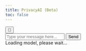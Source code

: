 ```yaml
---
title: PrivacyAI (Beta)
toc: false
---
```

<div class="chat-container">
    <button id="clearButton" title="Clear Chat">🔄</button>
    <div class="chat-output" id="chatOutput"></div>
    <div class="input-container">
        <input type="text" id="userInput" placeholder="Type your message here..." />
        <button id="sendButton">Send</button>
    </div>
    <div id="loadingMessage">Loading model, please wait...</div>
</div>

<script type="module">
    import { pipeline } from 'https://cdn.jsdelivr.net/npm/@xenova/transformers@2.17.2/dist/transformers.min.js';

    let chatPipeline;

    async function initLLM() {
        document.getElementById('loadingMessage').style.display = 'block';

        try {
            chatPipeline = await pipeline('text2text-generation', 'Xenova/LaMini-Flan-T5-783M', {
                quantized: true
            });
            console.log("Model loaded successfully.");
        } catch (error) {
            console.error("Error initializing LLM:", error);
            alert("Failed to load the model. Please check the console for details.");
        } finally {
            document.getElementById('loadingMessage').style.display = 'none';
        }
    }

    document.addEventListener("DOMContentLoaded", () => {
        initLLM();
        const aiContainer = document.createElement('div');
        aiContainer.className = 'message-container ai-message-container';
        const aiAvatar = document.createElement('div');
        aiAvatar.className = 'avatar ai-avatar';
        const aiBubble = document.createElement('div');
        aiBubble.className = 'message-bubble ai-message';
        aiBubble.textContent = "Hi! I'm PrivacyAI, your privacy assistant. Ask me anything about privacy/security 🕵️\n Running locally in your browser (Beta) - please verify important information independently.";
        aiContainer.appendChild(aiAvatar);
        aiContainer.appendChild(aiBubble);
        document.getElementById('chatOutput').appendChild(aiContainer);

        document.getElementById('sendButton').addEventListener('click', async () => {
            const userInput = document.getElementById('userInput').value.trim();
            if (!userInput) return;

            const userContainer = document.createElement('div');
            userContainer.className = 'message-container user-message-container';
            
            const userBubble = document.createElement('div');
            userBubble.className = 'message-bubble user-message';
            userBubble.textContent = userInput;
            
            const userAvatar = document.createElement('div');
            userAvatar.className = 'avatar user-avatar';
            
            userContainer.appendChild(userBubble);
            userContainer.appendChild(userAvatar);
            document.getElementById('chatOutput').appendChild(userContainer);
            
            document.getElementById('userInput').value = '';

            const aiContainer = document.createElement('div');
            aiContainer.className = 'message-container ai-message-container';
            
            const aiAvatar = document.createElement('div');
            aiAvatar.className = 'avatar ai-avatar';
            
            const aiBubble = document.createElement('div');
            aiBubble.className = 'message-bubble ai-message';
            aiBubble.textContent = "Thinking..."; // Loading indicator
            
            aiContainer.appendChild(aiAvatar);
            aiContainer.appendChild(aiBubble);
            document.getElementById('chatOutput').appendChild(aiContainer);

            document.getElementById('chatOutput').scrollTop = document.getElementById('chatOutput').scrollHeight;

            setTimeout(async () => {
                try {
                    const response = await chatPipeline(userInput, {
                        max_new_tokens: 200,
                        temperature: 0.7,
                        callback_function: (beams) => {
                            aiBubble.textContent = beams[0].output_text; // Update with partial response if needed
                            document.getElementById('chatOutput').scrollTop = document.getElementById('chatOutput').scrollHeight;
                        }
                    });

                    aiBubble.textContent = response[0].generated_text;
                    document.getElementById('chatOutput').scrollTop = document.getElementById('chatOutput').scrollHeight;

                } catch (error) {
                    console.error("Error during chat completion:", error);
                    aiBubble.textContent = "Sorry, I encountered an error. Please try again.";
                }
            }, 0);
        });
    });

    document.getElementById('clearButton').addEventListener('click', () => {
        document.getElementById('chatOutput').innerHTML = '';
    });
</script>